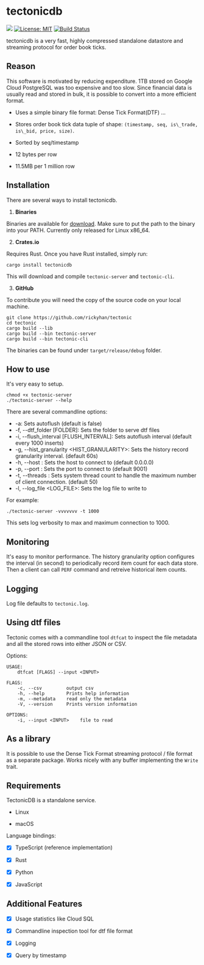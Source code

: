 # tectonicdb

[![](https://img.shields.io/crates/v/tectonicdb.svg)](https://crates.io/crates/tectonicdb)
[![License: MIT](https://img.shields.io/badge/License-MIT-yellow.svg)](https://github.com/rickyhan/tectonic/blob/master/LICENSE)
[![Build Status](https://travis-ci.org/rickyhan/tectonicdb.svg?branch=master)](https://travis-ci.org/rickyhan/tectonicdb)

tectonicdb is a very fast, highly compressed standalone datastore and streaming protocol for order book ticks.

## Reason 

This software is motivated by reducing expenditure. 1TB stored on Google Cloud PostgreSQL was too expensive and too slow. Since financial data is usually read and stored in bulk, it is possible to convert into a more efficient format.

* Uses a simple binary file format: Dense Tick Format(DTF) ...

* Stores order book tick data tuple of shape: `(timestamp, seq, is\_trade, is\_bid, price, size)`.

* Sorted by seq/timestamp

* 12 bytes per row

* 11.5MB per 1 million row

## Installation

There are several ways to install tectonicdb.

1. **Binaries**

Binaries are available for [download](https://github.com/rickyhan/tectonic/releases). Make sure to put the path to the binary into your PATH. Currently only released for Linux x86_64.

2. **Crates.io**

Requires Rust. Once you have Rust installed, simply run:

    cargo install tectonicdb

This will download and compile `tectonic-server` and `tectonic-cli`.

3. **GitHub**

To contribute you will need the copy of the source code on your local machine.

    git clone https://github.com/rickyhan/tectonic
    cd tectonic
    cargo build --lib
    cargo build --bin tectonic-server
    cargo build --bin tectonic-cli

The binaries can be found under `target/release/debug` folder.

## How to use

It's very easy to setup.

```
chmod +x tectonic-server
./tectonic-server --help
```

There are several commandline options:

* -a: Sets autoflush (default is false)
* -f, --dtf_folder [FOLDER]: Sets the folder to serve dtf files
* -i, --flush_interval [FLUSH_INTERVAL]: Sets autoflush interval (default every 1000 inserts)
* -g, --hist_granularity <HIST_GRANULARITY>: Sets the history record granularity interval. (default 60s)
* -h, --host <HOST>: Sets the host to connect to (default 0.0.0.0)
* -p, --port <PORT>: Sets the port to connect to (default 9001)
* -t, --threads <THREAD>: Sets system thread count to handle the maximum number of client connection. (default 50)
* -l, --log_file <LOG_FILE>: Sets the log file to write to


For example:

```
./tectonic-server -vvvvvvv -t 1000
```

This sets log verbosity to max and maximum connection to 1000.

## Monitoring

It's easy to monitor performance. The history granularity option configures the interval (in second) to periodically record item count for each data store. Then a client can call `PERF` command and retreive historical item counts.

## Logging

Log file defaults to `tectonic.log`.

## Using dtf files

Tectonic comes with a commandline tool `dtfcat` to inspect the file metadata and all the stored rows into either JSON or CSV.

Options:

```
USAGE:
    dtfcat [FLAGS] --input <INPUT>

FLAGS:
    -c, --csv         output csv
    -h, --help        Prints help information
    -m, --metadata    read only the metadata
    -V, --version     Prints version information

OPTIONS:
    -i, --input <INPUT>    file to read
```

## As a library

It is possible to use the Dense Tick Format streaming protocol / file format as a separate package. Works nicely with any buffer implementing the `Write` trait.

## Requirements

TectonicDB is a standalone service.

* Linux

* macOS

Language bindings:

- [x] TypeScript (reference implementation)

- [x] Rust

- [x] Python

- [x] JavaScript


## Additional Features

- [x] Usage statistics like Cloud SQL

- [x] Commandline inspection tool for dtf file format

- [x] Logging

- [x] Query by timestamp
